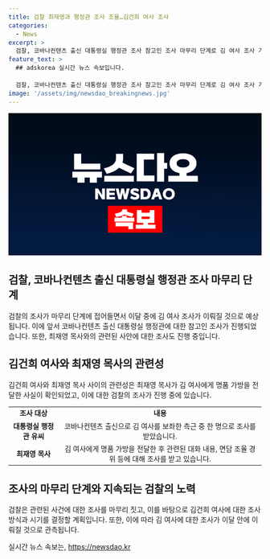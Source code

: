 ```yaml
---
title: 검찰 최재영과 행정관 조사 조율…김건희 여사 조사
categories:
  - News
excerpt: >
  검찰, 코바나컨텐츠 출신 대통령실 행정관 조사 참고인 조사 마무리 단계로 김 여사 조사 가능성. 최재영 목사와의 연관성 밝혀져, 유모씨 조사 진행. 대화 내용, 지시 사항 등 질문. 김창준 전 미국 연방하원의원 청탁 관련도 조사. 김 여사에 대한 조사 방식과 시기 결정 예정. This could bring attention to potential high-profile case developments with major implications.
feature_text: >
  ## adskorea 실시간 뉴스 속보입니다.

  검찰, 코바나컨텐츠 출신 대통령실 행정관 조사 참고인 조사 마무리 단계로 김 여사 조사 가능성. 최재영 목사와의 연관성 밝혀져, 유모씨 조사 진행. 대화 내용, 지시 사항 등 질문. 김창준 전 미국 연방하원의원 청탁 관련도 조사. 김 여사에 대한 조사 방식과 시기 결정 예정. This could bring attention to potential high-profile case developments with major implications.
image: '/assets/img/newsdao_breakingnews.jpg'
---
```


<p><img src="/assets/img/newsdao_breakingnews.jpg" alt="adskorea 속보" /></p>

<h2 data-ke-size="size26">검찰, 코바나컨텐츠 출신 대통령실 행정관 조사 마무리 단계</h2>

<p data-ke-size="size16">검찰의 조사가 마무리 단계에 접어들면서 이달 중에 김 여사 조사가 이뤄질 것으로 예상됩니다. 이에 앞서 코바나컨텐츠 출신 대통령실 행정관에 대한 참고인 조사가 진행되었습니다. 또한, 최재영 목사와의 관련된 사안에 대한 조사도 진행 중입니다.</p>

<h2 data-ke-size="size26">김건희 여사와 최재영 목사의 관련성</h2>

<p data-ke-size="size16">김건희 여사와 최재영 목사 사이의 관련성은 최재영 목사가 김 여사에게 명품 가방을 전달한 사실이 확인되었고, 이에 대한 검찰의 조사가 진행 중에 있습니다.</p>

<table>
    <tr>
        <td style="text-align: center; height: 17px;"><b>조사 대상</b></td>
        <td style="text-align: center; height: 17px;"><b>내용</b></td>
    </tr>
    <tr>
        <td style="text-align: center; height: 17px;"><b>대통령실 행정관 유씨</b></td>
        <td style="text-align: center; height: 17px;">코바나컨텐츠 출신으로 김 여사를 보좌한 측근 중 한 명으로 조사를 받았습니다.</td>
    </tr>
    <tr>
        <td style="text-align: center; height: 17px;"><b>최재영 목사</b></td>
        <td style="text-align: center; height: 17px;">김 여사에게 명품 가방을 전달한 후 관련된 대화 내용, 면담 조율 경위 등에 대해 조사를 받고 있습니다.</td>
    </tr>
</table>

<h2 data-ke-size="size26">조사의 마무리 단계와 지속되는 검찰의 노력</h2>

<p data-ke-size="size16">검찰은 관련된 사건에 대한 조사를 마무리 짓고, 이를 바탕으로 김건희 여사에 대한 조사 방식과 시기를 결정할 계획입니다. 또한, 이에 따라 김 여사에 대한 조사가 이달 안에 이뤄질 것으로 관측됩니다.</p>
실시간 뉴스 속보는, <a href="https://newsdao.kr" rel="dofollow">https://newsdao.kr</a>


